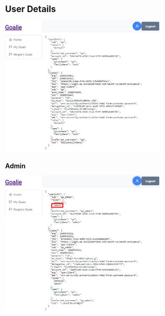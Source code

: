# User Details
![User Details Screen](./img/user-details-screen.png)

## Admin
![User Details Admin Screen](./img/user-details-admin-screen.png)
